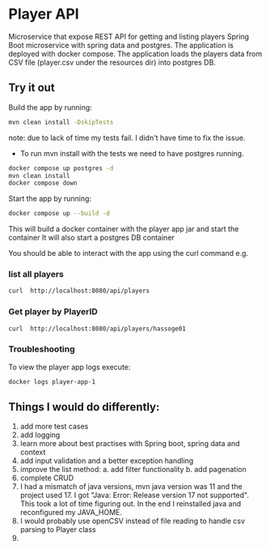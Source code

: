 # Player API
Microservice that expose REST API for getting and listing players
Spring Boot microservice with spring data and postgres. 
The application is deployed with docker compose.
The application loads the players data from CSV file (player.csv under the resources dir) into postgres DB.


## Try it out
Build the app by running:
```bash
mvn clean install -DskipTests
```
note: due to lack of time my tests fail. I didn't have time to fix the issue.

* To run mvn install with the tests we need to have postgres running.
```bash
docker compose up postgres -d
mvn clean install
docker compose down
```

Start the app by running:
```bash
docker compose up --build -d
```
This will build a docker container with the player app jar and start the container
It will also start a postgres DB container

You should be able to interact with the app using the curl command
e.g.
### list all players
```bash
curl  http://localhost:8080/api/players
```

### Get player by PlayerID
```bash
curl  http://localhost:8080/api/players/hassoge01
```

### Troubleshooting
To view the player app logs execute:
```bash
docker logs player-app-1
```


## Things I would do differently:
1. add more test cases
2. add logging
3. learn more about best practises with Spring boot, spring data and context
4. add input validation and a better exception handling
5. improve the list method:
   a. add filter functionality 
   b. add pagenation
6. complete CRUD
7. I had a mismatch of java versions, mvn java version was 11 and the project used 17.
I got "Java: Error: Release version 17 not supported". This took a lot of time figuring out.
In the end I reinstalled java and reconfigured my JAVA_HOME.
8. I would probably use openCSV instead of file reading to handle csv parsing to Player class
9. 
